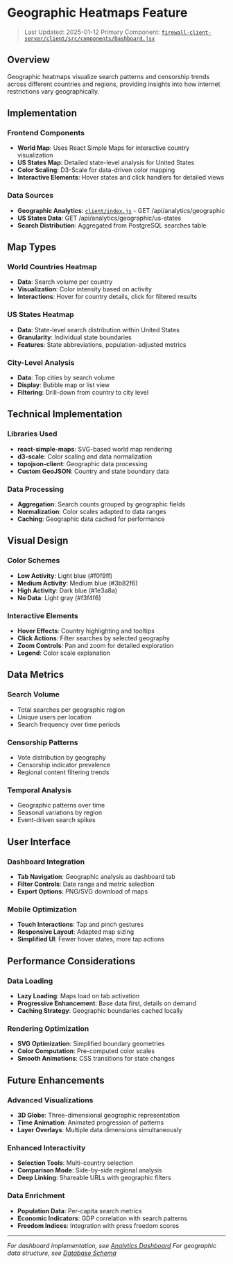 # Geographic Heatmaps Feature

> Last Updated: 2025-01-12
> Primary Component: [`firewall-client-server/client/src/components/Dashboard.jsx`](https://github.com/FIREWALL-cafe/firewall-client-server/blob/main/client/src/components/Dashboard.jsx)

## Overview

Geographic heatmaps visualize search patterns and censorship trends across different countries and regions, providing insights into how internet restrictions vary geographically.

## Implementation

### Frontend Components
- **World Map**: Uses React Simple Maps for interactive country visualization
- **US States Map**: Detailed state-level analysis for United States
- **Color Scaling**: D3-Scale for data-driven color mapping
- **Interactive Elements**: Hover states and click handlers for detailed views

### Data Sources
- **Geographic Analytics**: [`client/index.js`](https://github.com/FIREWALL-cafe/firewall-client-server/blob/main/client/index.js) - GET /api/analytics/geographic
- **US States Data**: GET /api/analytics/geographic/us-states
- **Search Distribution**: Aggregated from PostgreSQL searches table

## Map Types

### World Countries Heatmap
- **Data**: Search volume per country
- **Visualization**: Color intensity based on activity
- **Interactions**: Hover for country details, click for filtered results

### US States Heatmap  
- **Data**: State-level search distribution within United States
- **Granularity**: Individual state boundaries
- **Features**: State abbreviations, population-adjusted metrics

### City-Level Analysis
- **Data**: Top cities by search volume
- **Display**: Bubble map or list view
- **Filtering**: Drill-down from country to city level

## Technical Implementation

### Libraries Used
- **react-simple-maps**: SVG-based world map rendering
- **d3-scale**: Color scaling and data normalization  
- **topojson-client**: Geographic data processing
- **Custom GeoJSON**: Country and state boundary data

### Data Processing
- **Aggregation**: Search counts grouped by geographic fields
- **Normalization**: Color scales adapted to data ranges
- **Caching**: Geographic data cached for performance

## Visual Design

### Color Schemes
- **Low Activity**: Light blue (#f0f9ff)
- **Medium Activity**: Medium blue (#3b82f6)
- **High Activity**: Dark blue (#1e3a8a)
- **No Data**: Light gray (#f3f4f6)

### Interactive Elements
- **Hover Effects**: Country highlighting and tooltips
- **Click Actions**: Filter searches by selected geography
- **Zoom Controls**: Pan and zoom for detailed exploration
- **Legend**: Color scale explanation

## Data Metrics

### Search Volume
- Total searches per geographic region
- Unique users per location
- Search frequency over time periods

### Censorship Patterns
- Vote distribution by geography
- Censorship indicator prevalence
- Regional content filtering trends

### Temporal Analysis
- Geographic patterns over time
- Seasonal variations by region
- Event-driven search spikes

## User Interface

### Dashboard Integration
- **Tab Navigation**: Geographic analysis as dashboard tab
- **Filter Controls**: Date range and metric selection
- **Export Options**: PNG/SVG download of maps

### Mobile Optimization
- **Touch Interactions**: Tap and pinch gestures
- **Responsive Layout**: Adapted map sizing
- **Simplified UI**: Fewer hover states, more tap actions

## Performance Considerations

### Data Loading
- **Lazy Loading**: Maps load on tab activation
- **Progressive Enhancement**: Base data first, details on demand
- **Caching Strategy**: Geographic boundaries cached locally

### Rendering Optimization
- **SVG Optimization**: Simplified boundary geometries
- **Color Computation**: Pre-computed color scales
- **Smooth Animations**: CSS transitions for state changes

## Future Enhancements

### Advanced Visualizations
- **3D Globe**: Three-dimensional geographic representation
- **Time Animation**: Animated progression of patterns
- **Layer Overlays**: Multiple data dimensions simultaneously

### Enhanced Interactivity
- **Selection Tools**: Multi-country selection
- **Comparison Mode**: Side-by-side regional analysis
- **Deep Linking**: Shareable URLs with geographic filters

### Data Enrichment
- **Population Data**: Per-capita search metrics
- **Economic Indicators**: GDP correlation with search patterns
- **Freedom Indices**: Integration with press freedom scores

---

*For dashboard implementation, see [Analytics Dashboard](./ANALYTICS.md)*
*For geographic data structure, see [Database Schema](../api/DATABASE.md)*